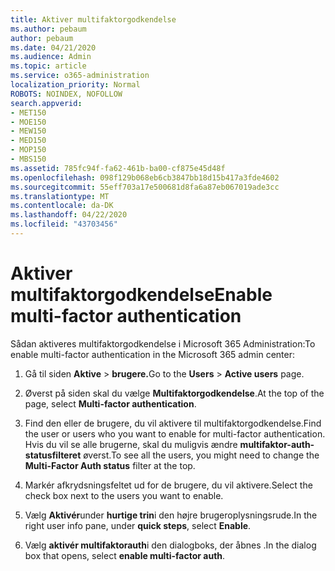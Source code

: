 ```yaml
---
title: Aktiver multifaktorgodkendelse
ms.author: pebaum
author: pebaum
ms.date: 04/21/2020
ms.audience: Admin
ms.topic: article
ms.service: o365-administration
localization_priority: Normal
ROBOTS: NOINDEX, NOFOLLOW
search.appverid:
- MET150
- MOE150
- MEW150
- MED150
- MOP150
- MBS150
ms.assetid: 785fc94f-fa62-461b-ba00-cf875e45d48f
ms.openlocfilehash: 098f129b068eb6cb3847bb18d15b417a3fde4602
ms.sourcegitcommit: 55eff703a17e500681d8fa6a87eb067019ade3cc
ms.translationtype: MT
ms.contentlocale: da-DK
ms.lasthandoff: 04/22/2020
ms.locfileid: "43703456"
---
```

# <a name="enable-multi-factor-authentication"></a><span data-ttu-id="4877c-102">Aktiver multifaktorgodkendelse</span><span class="sxs-lookup"><span data-stu-id="4877c-102">Enable multi-factor authentication</span></span>

<span data-ttu-id="4877c-103">Sådan aktiveres multifaktorgodkendelse i Microsoft 365 Administration:</span><span class="sxs-lookup"><span data-stu-id="4877c-103">To enable multi-factor authentication in the Microsoft 365 admin center:</span></span>

1. <span data-ttu-id="4877c-104">Gå til siden **Aktive** \> **brugere.**</span><span class="sxs-lookup"><span data-stu-id="4877c-104">Go to the **Users** \> **Active users** page.</span></span>
    
2. <span data-ttu-id="4877c-105">Øverst på siden skal du vælge **Multifaktorgodkendelse**.</span><span class="sxs-lookup"><span data-stu-id="4877c-105">At the top of the page, select **Multi-factor authentication**.</span></span> 
    
3. <span data-ttu-id="4877c-106">Find den eller de brugere, du vil aktivere til multifaktorgodkendelse.</span><span class="sxs-lookup"><span data-stu-id="4877c-106">Find the user or users who you want to enable for multi-factor authentication.</span></span> <span data-ttu-id="4877c-107">Hvis du vil se alle brugerne, skal du muligvis ændre **multifaktor-auth-statusfilteret** øverst.</span><span class="sxs-lookup"><span data-stu-id="4877c-107">To see all the users, you might need to change the **Multi-Factor Auth status** filter at the top.</span></span>
    
4. <span data-ttu-id="4877c-108">Markér afkrydsningsfeltet ud for de brugere, du vil aktivere.</span><span class="sxs-lookup"><span data-stu-id="4877c-108">Select the check box next to the users you want to enable.</span></span>
    
5.  <span data-ttu-id="4877c-109">Vælg **Aktivér**under **hurtige trin**i den højre brugeroplysningsrude.</span><span class="sxs-lookup"><span data-stu-id="4877c-109">In the right user info pane, under **quick steps**, select **Enable**.</span></span> 
    
6. <span data-ttu-id="4877c-110">Vælg **aktivér multifaktorauth**i den dialogboks, der åbnes .</span><span class="sxs-lookup"><span data-stu-id="4877c-110">In the dialog box that opens, select **enable multi-factor auth**.</span></span> 
    

